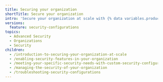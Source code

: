 ```yaml
---
title: Securing your organization
shortTitle: Secure your organization
intro: 'Secure your organization at scale with {% data variables.product.company_short %}''s security products through {% data variables.product.prodname_security_configurations %} and {% data variables.product.prodname_global_settings %}.'
versions:
  feature: security-configurations
topics:
  - Advanced Security
  - Organizations
  - Security
children:
  - /introduction-to-securing-your-organization-at-scale
  - /enabling-security-features-in-your-organization
  - /meeting-your-specific-security-needs-with-custom-security-configurations
  - /managing-the-security-of-your-organization
  - /troubleshooting-security-configurations
---
```

